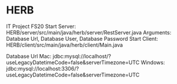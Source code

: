 # HERB
IT Project FS20
Start Server: HERB/server/src/main/java/herb/server/RestServer.java
              Arguments: Database Url, Database User, Database Password
Start Client: HERB/client/src/main/java/herb/client/Main.java

Database Url
Mac: jdbc:mysql://localhost/?useLegacyDatetimeCode=false&serverTimezone=UTC
Windows: jdbc:mysql://localhost:3306/?useLegacyDatetimeCode=false&serverTimezone=UTC

